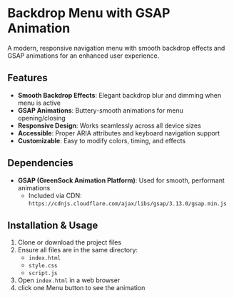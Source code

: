 
# Backdrop Menu with GSAP Animation

A modern, responsive navigation menu with smooth backdrop effects and GSAP animations for an enhanced user experience.

## Features

- **Smooth Backdrop Effects**: Elegant backdrop blur and dimming when menu is active
- **GSAP Animations**: Buttery-smooth animations for menu opening/closing
- **Responsive Design**: Works seamlessly across all device sizes
- **Accessible**: Proper ARIA attributes and keyboard navigation support
- **Customizable**: Easy to modify colors, timing, and effects

## Dependencies

- **GSAP (GreenSock Animation Platform)**: Used for smooth, performant animations
  - Included via CDN: `https://cdnjs.cloudflare.com/ajax/libs/gsap/3.13.0/gsap.min.js`

## Installation & Usage

1. Clone or download the project files
2. Ensure all files are in the same directory:
   - `index.html`
   - `style.css`
   - `script.js`
3. Open `index.html` in a web browser
4. click one Menu button to see the animation 

